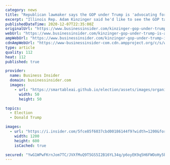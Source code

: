 ```yaml
---
category: news
title: "Republican lawmaker says the GOP under Trump is 'advocating for crap' he never could've predicted"
excerpt: "Illinois Rep. Adam Kinzinger said he'd like to see the GOP take a less divisive tone moving forward."
publishedDateTime: 2020-12-07T22:35:00Z
originalUrl: "https://www.businessinsider.com/kinzinger-gop-under-trump-is-advocating-for-crap-2020-12"
webUrl: "https://www.businessinsider.com/kinzinger-gop-under-trump-is-advocating-for-crap-2020-12"
ampWebUrl: "https://www.businessinsider.com/kinzinger-gop-under-trump-is-advocating-for-crap-2020-12?amp"
cdnAmpWebUrl: "https://www-businessinsider-com.cdn.ampproject.org/c/s/www.businessinsider.com/kinzinger-gop-under-trump-is-advocating-for-crap-2020-12?amp"
type: article
quality: 112
heat: 112
published: true

provider:
  name: Business Insider
  domain: businessinsider.com
  images:
    - url: "https://smartableai.github.io/election/assets/images/organizations/businessinsider.com-50x50.jpg"
      width: 50
      height: 50

topics:
  - Election
  - Donald Trump

images:
  - url: "https://i.insider.com/5fce85f6037cbd00186144f9?width=1200&format=jpeg"
    width: 1200
    height: 600
    isCached: true

secured: "YwG1WPwFKrnJom7TC/JVXfMuQ9T5GS5I2B16YL34q/p6oyEK9q5H6FWOoHy5bFsHgBxULyo7pwRWOcShf/bgLi9xdM/ifmGIK0tVmu7G+umtwhnNGk+0rft4BZs2F8sNQMf+OgRSahGv94OXnXGbWoDqMh4+GOaPXALekB76Z/LNoCSq6tXY8AbFnj0w7lVLCRZ+k6gTkUA4s7noc8Mr5cNg8HEHCi6QSzyRX5ySjR4vBmvipEJn5XP2uF8FhH2fiZnqqG6sPZSBw45ykP/4/47qktt0JmL5YwRhWcLwhr6VkSScjt0hWrdrTBWaTYfR5hLeJcwvH19M/u+MbWzdMeEVRf3+uo1w5GLC3b3GGxQ=;WgQLIVsYUqtap81E1g1giQ=="
---
```


